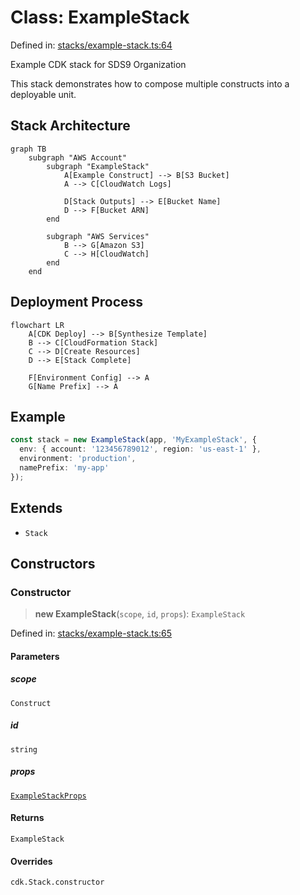# Class: ExampleStack

Defined in: [stacks/example-stack.ts:64](https://github.com/sds9/mono/blob/024ca2887091d956c01ca2abca97dc9e147722e2/cdk/src/stacks/example-stack.ts#L64)

Example CDK stack for SDS9 Organization

This stack demonstrates how to compose multiple constructs into a deployable unit.

## Stack Architecture

```mermaid
graph TB
    subgraph "AWS Account"
        subgraph "ExampleStack"
            A[Example Construct] --> B[S3 Bucket]
            A --> C[CloudWatch Logs]
            
            D[Stack Outputs] --> E[Bucket Name]
            D --> F[Bucket ARN]
        end
        
        subgraph "AWS Services"
            B --> G[Amazon S3]
            C --> H[CloudWatch]
        end
    end
```

## Deployment Process

```mermaid
flowchart LR
    A[CDK Deploy] --> B[Synthesize Template]
    B --> C[CloudFormation Stack]
    C --> D[Create Resources]
    D --> E[Stack Complete]
    
    F[Environment Config] --> A
    G[Name Prefix] --> A
```

## Example

```typescript
const stack = new ExampleStack(app, 'MyExampleStack', {
  env: { account: '123456789012', region: 'us-east-1' },
  environment: 'production',
  namePrefix: 'my-app'
});
```

## Extends

- `Stack`

## Constructors

### Constructor

> **new ExampleStack**(`scope`, `id`, `props`): `ExampleStack`

Defined in: [stacks/example-stack.ts:65](https://github.com/sds9/mono/blob/024ca2887091d956c01ca2abca97dc9e147722e2/cdk/src/stacks/example-stack.ts#L65)

#### Parameters

##### scope

`Construct`

##### id

`string`

##### props

[`ExampleStackProps`](../interfaces/ExampleStackProps.md)

#### Returns

`ExampleStack`

#### Overrides

`cdk.Stack.constructor`
